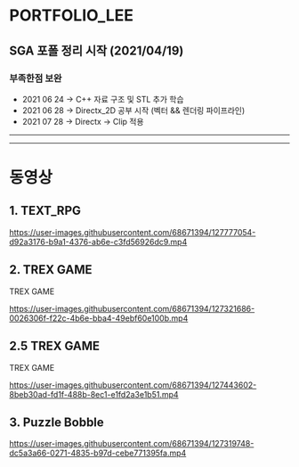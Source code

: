 
# PORTFOLIO_LEE

## SGA 포폴 정리 시작 (2021/04/19)
### 부족한점 보완
* 2021 06 24 -> C++ 자료 구조 및 STL 추가 학습
* 2021 06 28 -> Directx_2D 공부 시작 (벡터 && 렌더링 파이프라인)
* 2021 07 28 -> Directx -> Clip 적용

* * *

* * *

# 동영상

## 1. TEXT_RPG

https://user-images.githubusercontent.com/68671394/127777054-d92a3176-b9a1-4376-ab6e-c3fd56926dc9.mp4



## 2. TREX GAME
 TREX GAME


https://user-images.githubusercontent.com/68671394/127321686-0026306f-f22c-4b6e-bba4-49ebf60e100b.mp4

## 2.5 TREX GAME

 TREX GAME

https://user-images.githubusercontent.com/68671394/127443602-8beb30ad-fd1f-488b-8ec1-e1fd2a3e1b51.mp4


## 3. Puzzle Bobble
https://user-images.githubusercontent.com/68671394/127319748-dc5a3a66-0271-4835-b97d-cebe771395fa.mp4
